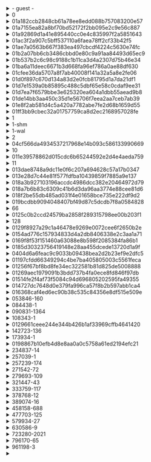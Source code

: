 <details>
<summary>- guest -</summary>
<br>
Binary Plist file
https://stackoverflow.com/questions/8856032/reading-binary-plist-files-with-python
</details>

<details>
<summary>0</summary>
<br>
Logs
</details>

<details>
<summary>01a182ccb2848cb61a78ee8edd088b757083200e57</summary>
<br>
PKzip file. Renamed to xxx.pk and extracted businesslinks-0-1.dat.
https://github.com/dragoneyeintel/Magnet-User-Summit-2022-CTF/blob/4c41326d5d62114a9adc2214c351147091231a47/Extracted/businesslinks-0-1.dat
</details>

<details>
<summary>01a7155ea82a8bf70bd52172f2bb095e2c9e56c887</summary>
<br>
PKzip file. Renamed to xxx.pk and extracted businesslinks-0-1.dat.
https://github.com/dragoneyeintel/Magnet-User-Summit-2022-CTF/blob/983da7eb4c75bcfa7891182ba32aa6a65fc80a99/Extracted/businesslinks-0-1(2).dat
</details>

<details>
<summary>01a92869d1a41e895440cc0e4c835997f2a5851643</summary>
<br>
Strings which look like some unknown hashtype
</details>

<details>
<summary>01ac3f2a907c5bff537110a6faea78ff2cf33b42f5</summary>
<br>
PKzip file. Renamed to xxx.pk and extracted DomainShard-0_1_1059816941902528299.dat.
https://github.com/dragoneyeintel/Magnet-User-Summit-2022-CTF/blob/35a79f60998617ff041e7007444588f5dff4ff97/Extracted/DomainShard-0_1_1059816941902528299.dat
Contains similar hash-looking strings as 01a92869d1a41e895440cc0e4c835997f2a5851643 but this file contains one more.
</details>

<details>
<summary>01ae7a0563b667f383ea497cbcdf4224c5630e74fc</summary>
<br>
PKzip file. Renamed to xxx.pk and extracted businesslinks-0-1.dat.
https://github.com/dragoneyeintel/Magnet-User-Summit-2022-CTF/blob/086f986d0efffccf3b51054aeedb2a0045c14aeb/Extracted/businesslinks-0-1(3).dat
</details>

<details>
<summary>01b2a07bb6cb3486cbbd0e80c9a91aa84493d65ec9</summary>
<br>
Some hash format similar to 01a92869d1a41e895440cc0e4c835997f2a5851643.
</details>

<details>
<summary>01b537b2c6c98c9188c1b11ca3d4a2307d75b46e34</summary>
<br>
PKzip file contained DomainShard-0_1_15750228613480693027.dat.
https://github.com/dragoneyeintel/Magnet-User-Summit-2022-CTF/blob/08c98120467246ff69baf77d08108c132a0a8b97/Extracted/DomainShard-0_1_15750228613480693027.dat
</details>

<details>
<summary>01ba6a11deec6671b3d668fa96ef786a0ae88df630</summary>
<br>
PKzip file contained DomainShard-0_1_17814735017227611018.dat.
https://github.com/dragoneyeintel/Magnet-User-Summit-2022-CTF/blob/6ad74d46d44c8ac2ab9d9a10eaee87b5a956461d/Extracted/DomainShard-0_1_17814735017227611018.dat
</details>

<details>
<summary>01cfee36da5707a8f7ab40008f141a32a5a8e2fe06</summary>
<br>
PKzip file. Renamed to xxx.pk and extracted businesslinks-0-1.dat.
https://github.com/dragoneyeintel/Magnet-User-Summit-2022-CTF/blob/9aada1c334666cfa40dc3b8542adc362071258a2/Extracted/businesslinks-0-1(4).dat
</details>

<details>
<summary>01d0f897c670d134a83d2e0fcb81795d1a7da21df1</summary>
<br>
PKzip file. Renamed to xxx.pk and extracted businesslinks-0-1.dat.
https://github.com/dragoneyeintel/Magnet-User-Summit-2022-CTF/blob/0da503f86973f48e89865a51bc8c07dcba6f67ab/Extracted/businesslinks-0-1(5).dat
</details>

<details>
<summary>01d7e1539a0b85895c488c5dbf65e58c0cdaf9ee31</summary>
<br>
Some hash format similar to 01a92869d1a41e895440cc0e4c835997f2a5851643.
</details>

<details>
<summary>01d7ea7f6579bbe3e625320ea604a1dbb55aead9b8</summary>
<br>
PKzip file contained DomainShard-0_1_4193680857992506720.dat.
https://github.com/dragoneyeintel/Magnet-User-Summit-2022-CTF/blob/e060458ce5c1efc560c7c777c8a7ee746957ff71/Extracted/DomainShard-0_1_4193680857992506720.dat
</details>

<details>
<summary>01de14bb3aa450c35d1e56706f7eea2aa7ceb7ab39</summary>
<br>
PKzip file. Renamed to xxx.pk and extracted businesslinks-0-1.dat.
https://github.com/dragoneyeintel/Magnet-User-Summit-2022-CTF/blob/e299951ced2e79ca852377ec48b0abdf70531e56/Extracted/businesslinks-0-1(6).dat
</details>

<details>
<summary>01e8f2ab581d4c5a420a7782abe7fe2d68b1659d55</summary>
<br>
Small list of generic data values.
</details>

<details>
<summary>01ff3bb9cbec32a01757759ca8d2ec2168957028fe</summary>
<br>
PKzip file. Renamed to xxx.pk and extracted businesslinks-0-1.dat.
https://github.com/dragoneyeintel/Magnet-User-Summit-2022-CTF/blob/941fee01aa9bd4a25d3fc28c182e56314ff644d7/Extracted/businesslinks-0-1(7).dat
</details>

<details>
<summary>1</summary>
<br>
account.1 contains string 17768365815 - Referencing Application Support Account
Logs, SQLite3 DB
</details>

<details>
<summary>1-shm</summary>
<br>
MapsSync file with charmaps
</details>

<details>
<summary>1-wal</summary>
<br>
MapsSync file contains some links and map locations.
</details>

<details>
<summary>2</summary>
<br>
Another launchd log.
</details>

<details>
<summary>04cf566da4934537217968e14b093c586133990669</summary>
<br>
dataStore__ATXDataStore
</details>

<details>
<summary>10</summary>
<br>
Binary Plist file.
</details>

<details>
<summary>011e39578862d015cdc6b65244592e2d4e4aeda759</summary>
<br>
PKzip file contains ChatSuggestShard-1-2.dat & ChatSuggestShard-0-2.dat.
https://github.com/dragoneyeintel/Magnet-User-Summit-2022-CTF/blob/2261df43c559d1908f9ed5c1a8223c751d709516/Extracted/ChatSuggestShard-1-2.dat
https://github.com/dragoneyeintel/Magnet-User-Summit-2022-CTF/blob/2261df43c559d1908f9ed5c1a8223c751d709516/Extracted/ChatSuggestShard-0-2.dat
Unknown data format.
</details>

<details>
<summary>11</summary>
<br>
Binary Plist file.
</details>

<details>
<summary>013dae8748a9dc11e0f6c207a694628c57a17b0347</summary>
<br>
PKzip file contains ChatSuggestShard-1-2.dat & ChatSuggestShard-0-2.dat.
https://github.com/dragoneyeintel/Magnet-User-Summit-2022-CTF/blob/3bcfbedcc0bb9370fbc6ee65e18a5ec7027a0c71/Extracted/ChatSuggestShard-0-2(2).dat
https://github.com/dragoneyeintel/Magnet-User-Summit-2022-CTF/blob/3bcfbedcc0bb9370fbc6ee65e18a5ec7027a0c71/Extracted/ChatSuggestShard-1-2(2).dat
</details>

<details>
<summary>013e28d7c44e81f577fdfba10439859f7885a9e137</summary>
<br>
Some hash format similar to 01a92869d1a41e895440cc0e4c835997f2a5851643.
</details>

<details>
<summary>018a3b927103196accdc4986dcc382e20464972d79</summary>
<br>
PKzip file contains ChatSuggestShard-1-2.dat & ChatSuggestShard-0-2.dat.
https://github.com/dragoneyeintel/Magnet-User-Summit-2022-CTF/blob/cce435ad351c774738422306919a4db7d8d88fdd/Extracted/ChatSuggestShard-0-2(3).dat
https://github.com/dragoneyeintel/Magnet-User-Summit-2022-CTF/blob/cce435ad351c774738422306919a4db7d8d88fdd/Extracted/ChatSuggestShard-1-2(3).dat
</details>

<details>
<summary>018a7b6b83c6309c41b6d3da96aa3774e88cee81d6</summary>
<br>
PKzip file contained DomainShard-0_1_9502896460801207076.dat.
https://github.com/dragoneyeintel/Magnet-User-Summit-2022-CTF/blob/8bcafd48ca5643990b866e82b09e51557a3b55fc/Extracted/DomainShard-0_1_9502896460801207076.dat
Some hash format similar to 01a92869d1a41e895440cc0e4c835997f2a5851643.
</details>

<details>
<summary>018f2be55db485ad031f4e01658bce735e222df9d2</summary>
<br>
Some hash format similar to 01a92869d1a41e895440cc0e4c835997f2a5851643.
</details>

<details>
<summary>019bcdbb9094048407bf49d87c5dcdb7f8a0584828</summary>
<br>
PKzip file contained DomainShard-0_1_9316137462197924765.dat.
https://github.com/dragoneyeintel/Magnet-User-Summit-2022-CTF/blob/7c1b0cf9842a26448899d161ed973646a56dd88e/Extracted/DomainShard-0_1_9316137462197924765.dat
Some hash format similar to 01a92869d1a41e895440cc0e4c835997f2a5851643.
</details>

<details>
<summary>66</summary>
<br>
Some journal with the ID 3862409B-690E-4050-8366-17BEA2AA555B.
</details>

<details>
<summary>0125c0b2ccd24579ba2858f289315798ee00b203f1</summary>
<br>
Contained directories. Zipped and uploaded to:
https://github.com/dragoneyeintel/Magnet-User-Summit-2022-CTF/blob/c34b08ee16e2714545e1561019a9e06b351b3481/Extracted/0125c0b2ccd24579ba2858f289315798ee00b203f1.zip
</details>

<details>
<summary>128</summary>
<br>
File with string #IMPOSTOR v001 and unknown data. Amongus?!
</details>

<details>
<summary>0129f8927a29c1a46478e9269e0072cee6f2650b2e</summary>
<br>
PKzip file. Renamed to xxx.pk and extracted businesslinks-0-1.dat.
https://github.com/dragoneyeintel/Magnet-User-Summit-2022-CTF/blob/c2492407bc9d4cebdd8c3b96be2d8e80acc1d645/Extracted/businesslinks-0-1(8).dat
</details>

<details>
<summary>0154ad776c157934833d4a2db8406338e2c3aa1a71</summary>
<br>
PKzip file contains DomainShard-0_1_7780353249969419096.dat. 
https://github.com/dragoneyeintel/Magnet-User-Summit-2022-CTF/blob/7782a39e31fd8fab342bb446ab784bfc2237614f/Extracted/DomainShard-0_1_7780353249969419096.dat
</details>

<details>
<summary>0169f8f53f151460a63088e8b598f2085384fa86b1</summary>
<br>
PKzip file. Renamed to xxx.pk and extracted businesslinks-0-1.dat.
</details>

<details>
<summary>0185d30323756419148e28aa455dcede13720d1a9f</summary>
<br>
PKzip file contains DomainShard-0_1_2445241258109774241.dat.
https://github.com/dragoneyeintel/Magnet-User-Summit-2022-CTF/blob/b988610f0df91bd3529dc56684d0269437256b13/Extracted/DomainShard-0_1_2445241258109774241.dat
</details>

<details>
<summary>0404d6a6feac9c9033b09438bea2d2b23ef9e2dfc5</summary>
<br>
Unknown Data Format.
</details>

<details>
<summary>01197cfdd66349294c4be7ba405805003c5561feca</summary>
<br>
PKzip file contained DomainShard-0_1_14147378989737520402.dat.
https://github.com/dragoneyeintel/Magnet-User-Summit-2022-CTF/blob/623044d7a778e6f0a656e498e83d20345bddc65d/Extracted/DomainShard-0_1_14147378989737520402.dat
</details>

<details>
<summary>01256f67bf8bd8fe34ec322581b81d825de5008888</summary>
<br>
Some hash format similar to 01a92869d1a41e895440cc0e4c835997f2a5851643.
</details>

<details>
<summary>01269aec1979091b3bdd737b4fa0ece8fd846f97db</summary>
<br>
PKzip file. Renamed to xxx.pk and extracted businesslinks-0-1.dat.
</details>

<details>
<summary>01514fe2f4af73f5084c94d696805202595fa49355</summary>
<br>
PKzip file. Renamed to xxx.pk and extracted businesslinks-0-1.dat.
</details>

<details>
<summary>014727dc7648d0e379fa996ca57f8b2b597abb1ca4</summary>
<br>
Some hash format similar to 01a92869d1a41e895440cc0e4c835997f2a5851643.
</details>

<details>
<summary>016368caf4ed6ec90b38c535c84356e8df515e509e</summary>
<br>
PKzip file contains DomainShard-0_1_2445241258109774241.dat.
https://github.com/dragoneyeintel/Magnet-User-Summit-2022-CTF/blob/c6d2020d847f394d523f5ff2cdf6d0d6c2d0898e/Extracted/DomainShard-0_1_15341726279663982934.dat
</details>

<details>
<summary>053846-160</summary>
<br>
Pointing to bundle locations.
</details>

<details>
<summary>084438-1</summary>
<br>
Unknown Data Format.
</details>

<details>
<summary>090831-1364</summary>
<br>
Pointing to locationd bundles and frameworks.
</details>

<details>
<summary>108343-1</summary>
<br>
Unknown Data Format.
</details>

<details>
<summary>0129661ceee244e344b426b1af33969cffb4641420</summary>
<br>
Some hash format similar to 01a92869d1a41e895440cc0e4c835997f2a5851643.
</details>

<details>
<summary>142723-136</summary>
<br>
Pointing to locationd bundles and frameworks.
</details>

<details>
<summary>173934-1</summary>
<br>
Unknown Data Format.
</details>

<details>
<summary>0198867b10efb4d8e8aa0a0c5758a61ed2194efc21</summary>
<br>
PKzip file contains DomainShard-0_1_2568410618508953843.dat.
https://github.com/dragoneyeintel/Magnet-User-Summit-2022-CTF/blob/161ba3ad95ef5ce49c66e0fdc9112549641e96f0/Extracted/DomainShard-0_1_2568410618508953843.dat
</details>

<details>
<summary>234837-14</summary>
<br>
Contains MAC Addreses.
</details>

<details>
<summary>257039-1</summary>
<br>
Contains MAC Addreses.
</details>

<details>
<summary>257239-174</summary>
<br>
Contains MAC Addreses.
</details>

<details>
<summary>271542-72</summary>
<br>
Unknown Data Format.
</details>

<details>
<summary>279693-109</summary>
<br>
Pointing to locationd bundles and frameworks.
</details>

<details>
<summary>321447-43</summary>
<br>
Pointing to locationd bundles and frameworks.
</details>

<details>
<summary>333759-117</summary>
<br>
Pointing to locationd bundles and frameworks.
</details>

<details>
<summary>378768-12</summary>
<br>
Contains MAC Addreses.
</details>

<details>
<summary>389074-16</summary>
<br>
Contains MAC Addreses.
</details>

<details>
<summary>458158-688</summary>
<br>
Pointing to locationd bundles and frameworks.
</details>

<details>
<summary>477703-125</summary>
<br>
Pointing to locationd bundles and frameworks.
</details>

<details>
<summary>579934-27</summary>
<br>
Contains MAC Addreses.
</details>

<details>
<summary>630586-9</summary>
<br>
Unknown Data Format.
</details>

<details>
<summary>723280-2021</summary>
<br>
Pointing to locationd bundles and frameworks.
</details>

<details>
<summary>796170-65</summary>
<br>
Contains MAC Addreses.
</details>

<details>
<summary>961198-3</summary>
<br>
Unknown Data Format.
</details>

























<details>
<summary></summary>
<br>
Test
</details>

